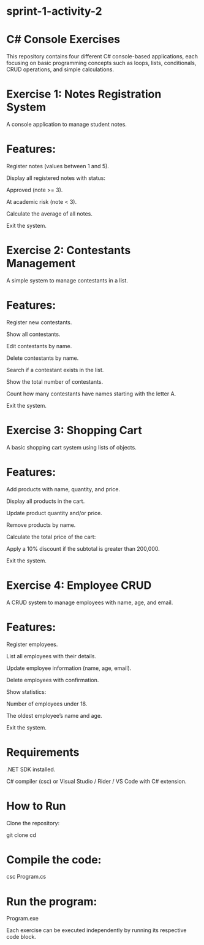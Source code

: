 # sprint-1-activity-2
# C# Console Exercises

This repository contains four different C# console-based applications, each focusing on basic programming concepts such as loops, lists, conditionals, CRUD operations, and simple calculations.

# Exercise 1: Notes Registration System

A console application to manage student notes.

# Features:

Register notes (values between 1 and 5).

Display all registered notes with status:

Approved (note >= 3).

At academic risk (note < 3).

Calculate the average of all notes.

Exit the system.

# Exercise 2: Contestants Management

A simple system to manage contestants in a list.

# Features:

Register new contestants.

Show all contestants.

Edit contestants by name.

Delete contestants by name.

Search if a contestant exists in the list.

Show the total number of contestants.

Count how many contestants have names starting with the letter A.

Exit the system.

# Exercise 3: Shopping Cart

A basic shopping cart system using lists of objects.

# Features:

Add products with name, quantity, and price.

Display all products in the cart.

Update product quantity and/or price.

Remove products by name.

Calculate the total price of the cart:

Apply a 10% discount if the subtotal is greater than 200,000.

Exit the system.

# Exercise 4: Employee CRUD

A CRUD system to manage employees with name, age, and email.

# Features:

Register employees.

List all employees with their details.

Update employee information (name, age, email).

Delete employees with confirmation.

Show statistics:

Number of employees under 18.

The oldest employee’s name and age.

Exit the system.

# Requirements

.NET SDK installed.

C# compiler (csc) or Visual Studio / Rider / VS Code with C# extension.

# How to Run

Clone the repository:

git clone <repository-url>
cd <repository-folder>


# Compile the code:

csc Program.cs


# Run the program:

Program.exe

Each exercise can be executed independently by running its respective code block.
